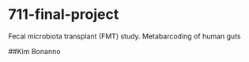 # 711-final-project
Fecal microbiota transplant (FMT) study. Metabarcoding of human guts

##Kim Bonanno
